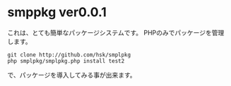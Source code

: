 # smppkg ver0.0.1

これは、とても簡単なパッケージシステムです。
PHPのみでパッケージを管理します。

    git clone http://github.com/hsk/smplpkg
    php smplpkg/smplpkg.php install test2

で、パッケージを導入してみる事が出来ます。
